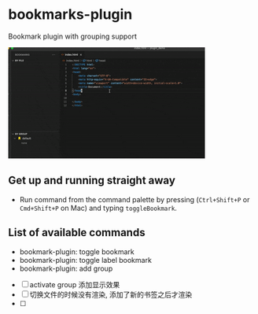 # bookmarks-plugin
Bookmark plugin with grouping support

![Editor View](resources/demo.gif)

## Get up and running straight away
* Run command from the command palette by pressing (`Ctrl+Shift+P` or `Cmd+Shift+P` on Mac) and typing `toggleBookmark`.

## List of available commands
* bookmark-plugin: toggle bookmark
* bookmark-plugin: toggle label bookmark
* bookmark-plugin: add group


- [ ] activate group 添加显示效果
- [ ] 切换文件的时候没有渲染, 添加了新的书签之后才渲染
- [ ] 